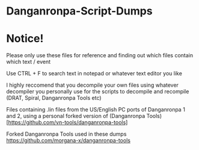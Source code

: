 # Danganronpa-Script-Dumps

# Notice!
Please only use these files for reference and finding out which files contain which text / event

Use CTRL + F to search text in notepad or whatever text editor you like

I highly reccomend that you decompile your own files using whatever decompiler you personally use for the scripts to decompile and recompile (DRAT, Spiral, Danganronpa Tools etc)


Files containing .lin files from the US/English PC ports of Danganronpa 1 and 2, using a personal forked version of (Danganronpa Tools)[https://github.com/vn-tools/danganronpa-tools]

Forked Danganronpa Tools used in these dumps https://github.com/morgana-x/danganronpa-tools


